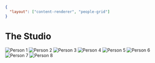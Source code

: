 ```json
{
  "layout": ["content-renderer", "people-grid"]
}
```
# The Studio

![Person 1](/headshot.png)
![Person 2](/headshot.png)
![Person 3](/headshot.png)
![Person 4](/headshot.png)
![Person 5](/headshot.png)
![Person 6](/headshot.png)
![Person 7](/headshot.png)
![Person 8](/headshot.png)


